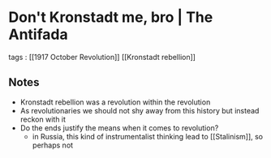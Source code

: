 # Don't Kronstadt me, bro | The Antifada

tags
: [[1917 October Revolution]] [[Kronstadt rebellion]]


## Notes

-   Kronstadt rebellion was a revolution within the revolution
-   As revolutionaries we should not shy away from this history but instead reckon with it
-   Do the ends justify the means when it comes to revolution?
    -   in Russia, this kind of instrumentalist thinking lead to [[Stalinism]], so perhaps not

